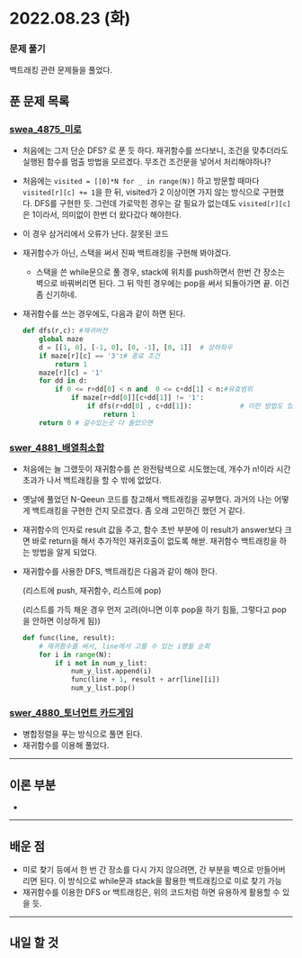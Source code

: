 # 2022.08.23 (화)

### 문제 풀기

백트래킹 관련 문제들을 풀었다.

## 푼 문제 목록

### [swea_4875_미로](https://swexpertacademy.com/main/learn/course/lectureProblemViewer.do)

- 처음에는 그저 단순 DFS? 로 푼 듯 하다. 재귀함수를 쓰다보니, 조건을 맞추더라도 실행된 함수를 멈출 방법을 모르겠다. 무조건 조건문을 넣어서 처리해야하나?

- 처음에는 `visited = [[0]*N for _ in range(N)]` 하고 방문할 때마다 `visited[r][c] += 1`을 한 뒤, visited가 2 이상이면 가지 않는 방식으로 구현했다. DFS를 구현한 듯. 그런데 가로막힌 경우는 갈 필요가 없는데도 `visited[r][c]`은 1이라서, 의미없이 한번 더 왔다갔다 해야한다.

- 이 경우 삼거리에서 오류가 난다. 잘못된 코드

- 재귀함수가 아닌, 스택을 써서 진짜 백트래킹을 구현해 봐야겠다.
  - 스택을 쓴 while문으로 풀 경우, stack에 위치를 push하면서 한번 간 장소는 벽으로 바꿔버리면 된다. 그 뒤 막힌 경우에는 pop을 써서 되돌아가면 끝. 이건 좀 신기하네.

- 재귀함수를 쓰는 경우에도, 다음과 같이 하면 된다.

  ``` python
  def dfs(r,c): #재귀버전
      global maze
      d = [[1, 0], [-1, 0], [0, -1], [0, 1]]  # 상하좌우
      if maze[r][c] == '3':# 종료 조건
          return 1
      maze[r][c] = '1'
      for dd in d:
          if 0 <= r+dd[0] < n and  0 <= c+dd[1] < n:#유효범위
              if maze[r+dd[0]][c+dd[1]] != '1':
                  if dfs(r+dd[0] , c+dd[1]):			# 이런 방법도 있다.
                      return 1
      return 0 # 갈수있는곳 다 돌았으면
  ```

  


###  [swer_4881_배열최소합](https://swexpertacademy.com/main/learn/course/lectureProblemViewer.do)

- 처음에는 늘 그랬듯이 재귀함수를 쓴 완전탐색으로 시도했는데, 개수가 n!이라 시간초과가 나서 백트래킹을 할 수 밖에 없었다.

- 옛날에 풀었던 N-Qeeun 코드를 참고해서 백트래킹을 공부했다. 과거의 나는 어떻게 백트래킹을 구현한 건지 모르겠다. 좀 오래 고민하긴 했던 거 같다.

- 재귀함수의 인자로 result 값을 주고, 함수 초반 부분에 이 result가 answer보다 크면 바로 return을 해서 추가적인 재귀호출이 없도록 해싿. 재귀함수 백트래킹을 하는 방법을 알게 되었다.

- 재귀함수를 사용한 DFS, 백트래킹은 다음과 같이 해야 한다.

  (리스트에 push, 재귀함수, 리스트에 pop)

  (리스트를 가득 채운 경우 먼저 고려(아니면 이후 pop을 하기 힘듦, 그렇다고 pop을 안하면 이상하게 됨))

  ```python
  def func(line, result):
      # 재귀함수를 써서, line에서 고를 수 있는 i행들 순회
      for i in range(N):
          if i not in num_y_list:
              num_y_list.append(i)
              func(line + 1, result + arr[line][i])
              num_y_list.pop()
  
  ```


###  [swer_4880_토너먼트 카드게임](https://swexpertacademy.com/main/learn/course/lectureProblemViewer.do)

- 병합정렬을 푸는 방식으로 풀면 된다.
- 재귀함수를 이용해 풀었다.

---

## 이론 부분

- 

---

## 배운 점

- 미로 찾기 등에서 한 번 간 장소를 다시 가지 않으려면, 간 부분을 벽으로 만들어버리면 된다. 이 방식으로 while문과 stack을 활용한 백트래킹으로 미로 찾기 가능
- 재귀함수를 이용한 DFS or 백트래킹은, 위의 코드처럼 하면 유용하게 활용할 수 있을 듯.


---

## 내일 할 것

